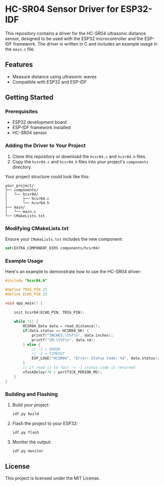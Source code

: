 
# HC-SR04 Sensor Driver for ESP32-IDF

This repository contains a driver for the HC-SR04 ultrasonic distance sensor, designed to be used with the ESP32 microcontroller and the ESP-IDF framework. The driver is written in C and includes an example usage in the `main.c` file.

## Features

- Measure distance using ultrasonic waves
- Compatible with ESP32 and ESP-IDF

## Getting Started

### Prerequisites

- ESP32 development board
- ESP-IDF framework installed
- HC-SR04 sensor

### Adding the Driver to Your Project

1. Clone this repository or download the `hcsr04.c` and `hcsr04.h` files.
2. Copy the `hcsr04.c` and `hcsr04.h` files into your project's `components` directory.

Your project structure could look like this:
```
your_project/
├── components/
│   └── hcsr04/
│       ├── hcsr04.c
│       └── hcsr04.h
├── main/
│   └── main.c
└── CMakeLists.txt
```

### Modifying CMakeLists.txt

Ensure your `CMakeLists.txt` includes the new component:
```cmake
set(EXTRA_COMPONENT_DIRS components/hcsr04)
```

### Example Usage

Here's an example to demonstrate how to use the HC-SR04 driver:

```c
#include "hcsr04.h"

#define TRIG_PIN 22
#define ECHO_PIN 23

void app_main() {
    
    init_hcsr04(ECHO_PIN, TRIG_PIN);
    
    while (1) {
        HCSR04_Data data = read_distance();
        if(data.status == HCSR04_OK) {
            printf("INCHES:\t%f\n", data.inches);
            printf("CM:\t%f\n", data.cm);
        } else {
            // -1 = ERROR
            // -2 = TIMEOUT
            ESP_LOGE("HCSR04", "Error! Status Code: %d", data.status);
        }
        // if read is to fast -> -1 status code is returned
        vTaskDelay(70 / portTICK_PERIOD_MS);
    }
}
```

### Building and Flashing

1. Build your project:
    ```sh
    idf.py build
    ```

2. Flash the project to your ESP32:
    ```sh
    idf.py flash
    ```

3. Monitor the output:
    ```sh
    idf.py monitor
    ```

## License

This project is licensed under the MIT License.
